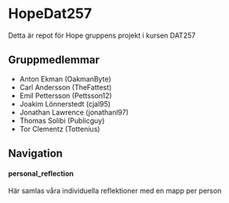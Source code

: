 # HopeDat257
Detta är repot för Hope gruppens projekt i kursen DAT257

## Gruppmedlemmar
- Anton Ekman (OakmanByte)
- Carl Andersson (TheFattest)
- Emil Pettersson (Pettsson12)
- Joakim Lönnerstedt (cjal95)
- Jonathan Lawrence (jonathanl97)
- Thomas Solibi (Publicguy)
- Tor Clementz (Tottenius)

## Navigation
#### personal_reflection
Här samlas våra individuella reflektioner med en mapp per person

